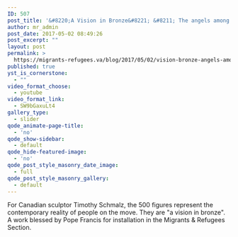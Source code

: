 ```yaml
---
ID: 507
post_title: '&#8220;A Vision in Bronze&#8221; &#8211; The angels among us'
author: mr_admin
post_date: 2017-05-02 08:49:26
post_excerpt: ""
layout: post
permalink: >
  https://migrants-refugees.va/blog/2017/05/02/vision-bronze-angels-among-us/
published: true
yst_is_cornerstone:
  - ""
video_format_choose:
  - youtube
video_format_link:
  - SW9bGaxuLt4
gallery_type:
  - slider
qode_animate-page-title:
  - 'no'
qode_show-sidebar:
  - default
qode_hide-featured-image:
  - 'no'
qode_post_style_masonry_date_image:
  - full
qode_post_style_masonry_gallery:
  - default
---
```

For Canadian sculptor Timothy Schmalz, the 500 figures represent the contemporary reality of people on the move. They are "a vision in bronze". A work blessed by Pope Francis for installation in the Migrants &amp; Refugees Section.
